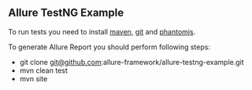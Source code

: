 [phantomjs]: http://phantomjs.org/download.html
[maven]: http://maven.apache.org/
[git]: http://git-scm.com/

## Allure TestNG Example

To run tests you need to install [maven][maven], [git][git] and [phantomjs][phantomjs].

To generate Allure Report you should perform following steps:

* git clone git@github.com:allure-framework/allure-testng-example.git
* mvn clean test
* mvn site

